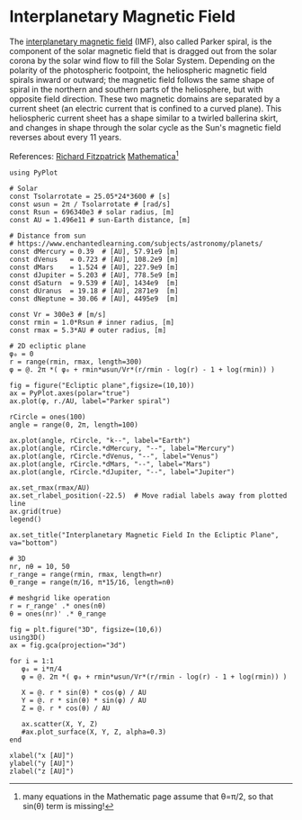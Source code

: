 # Interplanetary Magnetic Field

The [interplanetary magnetic field](https://en.wikipedia.org/wiki/Interplanetary_magnetic_field) (IMF), also called Parker spiral, is the component of the solar magnetic field that is dragged out from the solar corona by the solar wind flow to fill the Solar System. Depending on the polarity of the photospheric footpoint, the heliospheric magnetic field spirals inward or outward; the magnetic field follows the same shape of spiral in the northern and southern parts of the heliosphere, but with opposite field direction. These two magnetic domains are separated by a current sheet (an electric current that is confined to a curved plane). This heliospheric current sheet has a shape similar to a twirled ballerina skirt, and changes in shape through the solar cycle as the Sun's magnetic field reverses about every 11 years. 

References:
[Richard Fitzpatrick](https://farside.ph.utexas.edu/teaching/plasma/lectures1/node68.html)
[Mathematica](https://demonstrations.wolfram.com/TheInterplanetaryMagneticFieldParkerSpiral/)[^1]

[^1]: many equations in the Mathematic page assume that θ=π/2, so that sin(θ) term is missing!

```@example 1
using PyPlot

# Solar
const Tsolarrotate = 25.05*24*3600 # [s]
const ωsun = 2π / Tsolarrotate # [rad/s]
const Rsun = 696340e3 # solar radius, [m]
const AU = 1.496e11 # sun-Earth distance, [m]

# Distance from sun
# https://www.enchantedlearning.com/subjects/astronomy/planets/
const dMercury = 0.39  # [AU], 57.91e9 [m]
const dVenus   = 0.723 # [AU], 108.2e9 [m]
const dMars    = 1.524 # [AU], 227.9e9 [m]
const dJupiter = 5.203 # [AU], 778.5e9 [m]
const dSaturn  = 9.539 # [AU], 1434e9  [m]
const dUranus  = 19.18 # [AU], 2871e9  [m]
const dNeptune = 30.06 # [AU], 4495e9  [m]

const Vr = 300e3 # [m/s]
const rmin = 1.0*Rsun # inner radius, [m]
const rmax = 5.3*AU # outer radius, [m]

# 2D ecliptic plane
φ₀ = 0
r = range(rmin, rmax, length=300)
φ = @. 2π *( φ₀ + rmin*ωsun/Vr*(r/rmin - log(r) - 1 + log(rmin)) )

fig = figure("Ecliptic plane",figsize=(10,10))
ax = PyPlot.axes(polar="true")
ax.plot(φ, r./AU, label="Parker spiral")

rCircle = ones(100)
angle = range(0, 2π, length=100)

ax.plot(angle, rCircle, "k--", label="Earth")
ax.plot(angle, rCircle.*dMercury, "--", label="Mercury")
ax.plot(angle, rCircle.*dVenus, "--", label="Venus")
ax.plot(angle, rCircle.*dMars, "--", label="Mars")
ax.plot(angle, rCircle.*dJupiter, "--", label="Jupiter")

ax.set_rmax(rmax/AU)
ax.set_rlabel_position(-22.5)  # Move radial labels away from plotted line
ax.grid(true)
legend()

ax.set_title("Interplanetary Magnetic Field In the Ecliptic Plane", va="bottom")
```

```@example 1
# 3D
nr, nθ = 10, 50
r_range = range(rmin, rmax, length=nr)
θ_range = range(π/16, π*15/16, length=nθ)

# meshgrid like operation
r = r_range' .* ones(nθ)
θ = ones(nr)' .* θ_range

fig = plt.figure("3D", figsize=(10,6))
using3D()
ax = fig.gca(projection="3d")

for i = 1:1
   φ₀ = i*π/4
   φ = @. 2π *( φ₀ + rmin*ωsun/Vr*(r/rmin - log(r) - 1 + log(rmin)) )

   X = @. r * sin(θ) * cos(φ) / AU
   Y = @. r * sin(θ) * sin(φ) / AU
   Z = @. r * cos(θ) / AU

   ax.scatter(X, Y, Z)
   #ax.plot_surface(X, Y, Z, alpha=0.3)
end

xlabel("x [AU]")
ylabel("y [AU]")
zlabel("z [AU]")
```